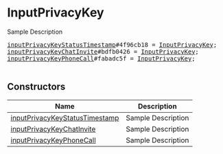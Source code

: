 # InputPrivacyKey

Sample Description

<pre>
<a href="../constructor/inputPrivacyKeyStatusTimestamp.md">inputPrivacyKeyStatusTimestamp</a>#4f96cb18 = <a href="../type/InputPrivacyKey.md">InputPrivacyKey</a>;
<a href="../constructor/inputPrivacyKeyChatInvite.md">inputPrivacyKeyChatInvite</a>#bdfb0426 = <a href="../type/InputPrivacyKey.md">InputPrivacyKey</a>;
<a href="../constructor/inputPrivacyKeyPhoneCall.md">inputPrivacyKeyPhoneCall</a>#fabadc5f = <a href="../type/InputPrivacyKey.md">InputPrivacyKey</a>;

</pre>

## Constructors

| Name | Description |
|------|-------------|
| [inputPrivacyKeyStatusTimestamp](../constructor/inputPrivacyKeyStatusTimestamp.md) | Sample Description |
| [inputPrivacyKeyChatInvite](../constructor/inputPrivacyKeyChatInvite.md) | Sample Description |
| [inputPrivacyKeyPhoneCall](../constructor/inputPrivacyKeyPhoneCall.md) | Sample Description |

